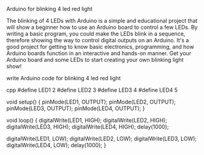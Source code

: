 Arduino for blinking 4 led red light 

The blinking of 4 LEDs with Arduino is a simple and educational project that will show a beginner how to use an Arduino board to control a few LEDs. 
By writing a basic program, you could make the LEDs blink in a sequence, therefore showing the way to control digital outputs on an Arduino. 
It's a good project for getting to know basic electronics, programming, and how Arduino boards function in an interactive and hands-on manner. 
Get your Arduino board and some LEDs to start creating your own blinking light show!

write Arduino code for blinking 4 led red light 

cpp
#define LED1 2
#define LED2 3
#define LED3 4
#define LED4 5

void setup() {
  pinMode(LED1, OUTPUT);
  pinMode(LED2, OUTPUT);
  pinMode(LED3, OUTPUT);
  pinMode(LED4, OUTPUT);
}

void loop() {
  digitalWrite(LED1, HIGH);
  digitalWrite(LED2, HIGH);
  digitalWrite(LED3, HIGH);
  digitalWrite(LED4, HIGH);
  delay(1000);
  
  digitalWrite(LED1, LOW);
  digitalWrite(LED2, LOW);
  digitalWrite(LED3, LOW);
  digitalWrite(LED4, LOW);
  delay(1000);
}
```
